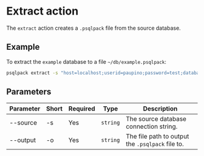 # Extract action

The `extract` action creates a `.psqlpack` file from the source database.

## Example

To extract the `example` database to a file `~/db/example.psqlpack`:
```bash
psqlpack extract -s "host=localhost;userid=paupino;password=test;database=example" -o ~/db/example.psqlpack
```

## Parameters

| Parameter  | Short | Required   | Type     | Description
|------------|-------|------------|----------|-------------
| --source   | -s    | Yes        | `string` | The source database connection string.
| --output   | -o    | Yes        | `string` | The file path to output the `.psqlpack` file to.

